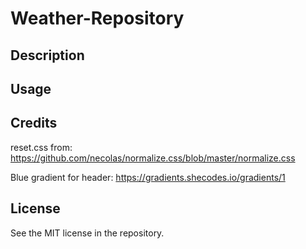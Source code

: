 # Weather-Repository

## Description

## Usage

## Credits

reset.css from:
https://github.com/necolas/normalize.css/blob/master/normalize.css

Blue gradient for header:
https://gradients.shecodes.io/gradients/1

## License
See the MIT license in the repository.


